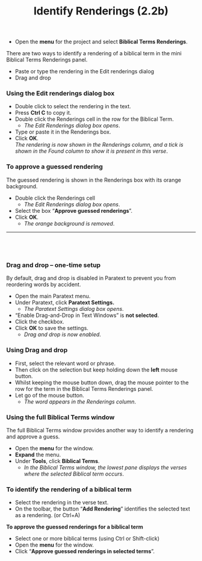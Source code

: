 ﻿---
title: Identify Renderings (2.2b)
---
-  Open the **menu** for the project and select **Biblical Terms Renderings**.

There are two ways to identify a rendering of a biblical term in the mini Biblical Terms Renderings panel.

-  Paste or type the rendering in the Edit renderings dialog
-  Drag and drop

### Using the Edit renderings dialog box

-  Double click to select the rendering in the text.
-  Press **Ctrl C** to copy it.
-  Double click the Renderings cell in the row for the Biblical Term.
    -  *The Edit Renderings dialog box opens*.
-  Type or paste it in the Renderings box.
-  Click **OK**.  
   *The rendering is now shown in the Renderings column, and a tick is shown in the Found column to show it is present in this verse*.

### To approve a guessed rendering

The guessed rendering is shown in the Renderings box with its orange background.
-  Double click the Renderings cell  
    -  *The Edit Renderings dialog box opens*.
-  Select the box “**Approve guessed renderings**”.
-  Click **OK**.  
    -  *The orange background is removed*.
 
----

 
----


### Drag and drop – one-time setup

By default, drag and drop is disabled in Paratext to prevent you from reordering words by accident.

-  Open the main Paratext menu.
-  Under Paratext, click **Paratext Settings.**  
    -  *The Paratext Settings dialog box opens*.
-  “Enable Drag-and-Drop in Text Windows” is **not selected**.
-  Click the checkbox.
-  Click **OK** to save the settings.  
    -  *Drag and drop is now enabled*.

### Using Drag and drop

-  First, select the relevant word or phrase.
-  Then click on the selection but keep holding down the **left** mouse button.
-  Whilst keeping the mouse button down, drag the mouse pointer to the row for the term in the Biblical Terms Renderings panel.
-  Let go of the mouse button.  
    -  *The word appears in the Renderings column*.

### Using the full Biblical Terms window

The full Biblical Terms window provides another way to identify a rendering and approve a guess.

-  Open the **menu** for the window.
-  **Expand** the menu.
-  Under **Tools**, click **Biblical Terms**.  
    -  *In the Biblical Terms window, the lowest pane displays the verses where the selected Biblical term occurs*.

### To identify the rendering of a biblical term

-  Select the rendering in the verse text.
-  On the toolbar, the button “**Add Rendering**” identifies the selected text as a rendering. (or Ctrl+A)

**To approve the guessed renderings for a biblical term**

-  Select one or more biblical terms (using Ctrl or Shift-click)
-  Open the **menu** for the window.
-  Click “**Approve guessed renderings in selected terms**”.

